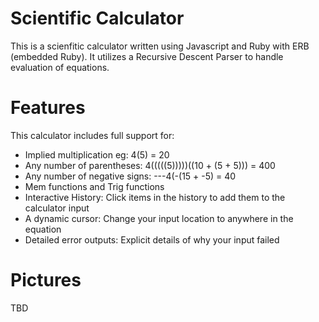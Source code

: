 # Scientific Calculator

This is a scienfitic calculator written using Javascript and Ruby with ERB (embedded Ruby).
It utilizes a Recursive Descent Parser to handle evaluation of equations.

# Features

This calculator includes full support for:
- Implied multiplication eg: 4(5) = 20
- Any number of parentheses: 4(((((5)))))((10 + (5 + 5))) = 400
- Any number of negative signs: ---4(-(15 + -5) = 40
- Mem functions and Trig functions
- Interactive History: Click items in the history to add them to the calculator input
- A dynamic cursor: Change your input location to anywhere in the equation
- Detailed error outputs: Explicit details of why your input failed

# Pictures

TBD
